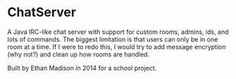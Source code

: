# ChatServer

A Java IRC-like chat server with support for custom rooms, admins, ids, and lots of commands. 
The biggest limitation is that users can only be in one room at a time. If I were to redo this, I would try to add message encryption (why not?) and clean up how rooms are handled. 

Built by Ethan Madison in 2014 for a school project.
